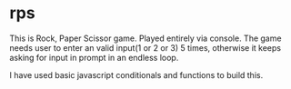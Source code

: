 # rps

This is Rock, Paper Scissor game. 
Played entirely via console.
The game needs user to enter an valid input(1 or 2 or 3) 5 times, otherwise it keeps asking for input in prompt in an endless loop.

I have used basic javascript conditionals and functions to build this.